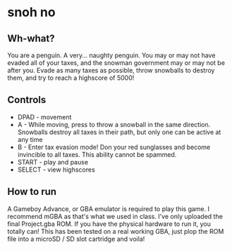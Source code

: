 # snoh no

## Wh-what?
You are a penguin. A very... naughty penguin. You may or may not have evaded all of your taxes, and the snowman government may or may not be after you.
Evade as many taxes as possible, throw snowballs to destroy them, and try to reach a highscore of 5000!

## Controls
- DPAD - movement
- A - While moving, press to throw a snowball in the same direction. Snowballs destroy all taxes in their path, but only one can be active at any time
- B - Enter tax evasion mode! Don your red sunglasses and become invincible to all taxes. This ability cannot be spammed.
- START - play and pause
- SELECT - view highscores

## How to run
A Gameboy Advance, or GBA emulator is required to play this game.
I recommend mGBA as that's what we used in class.
I've only uploaded the final Project.gba ROM.
If you have the physical hardware to run it, you totally can!
This has been tested on a real working GBA, just plop the ROM file into a microSD / SD slot cartridge and voila!
